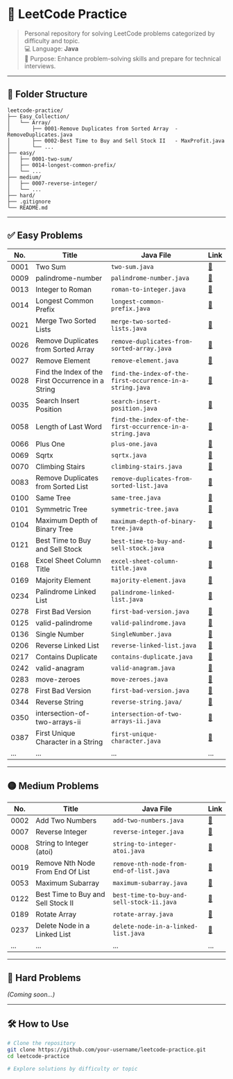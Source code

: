 # 📘 LeetCode Practice

> Personal repository for solving LeetCode problems categorized by difficulty and topic.  
> 💻 Language: **Java**  
> 🧠 Purpose: Enhance problem-solving skills and prepare for technical interviews.

---

## 📁 Folder Structure

```
leetcode-practice/
├── Easy_Collection/
│   └── Array/
│       ├── 0001-Remove Duplicates from Sorted Array  - RemoveDuplicates.java
│       ├── 0002-Best Time to Buy and Sell Stock II   - MaxProfit.java
│       └── ...
├── easy/
│   ├── 0001-two-sum/
│   ├── 0014-longest-common-prefix/
│   └── ...
├── medium/
│   ├── 0007-reverse-integer/
│   └── ...
├── hard/
├── .gitignore
└── README.md
```

---

## ✅ Easy Problems

| No.  | Title                                              | Java File                                                 | Link                                                                                   |
| ---- | -------------------------------------------------- | --------------------------------------------------------- | -------------------------------------------------------------------------------------- |
| 0001 | Two Sum                                            | `two-sum.java`                                            | [🔗](https://leetcode.com/problems/two-sum/)                                           |
| 0009 | palindrome-number                                  | `palindrome-number.java`                                  | [🔗](https://leetcode.com/problems/palindrome-number/)                                 |
| 0013 | Integer to Roman                                   | `roman-to-integer.java`                                   | [🔗](https://leetcode.com/problems/integer-to-roman/)                                  |
| 0014 | Longest Common Prefix                              | `longest-common-prefix.java`                              | [🔗](https://leetcode.com/problems/longest-common-prefix/)                             |
| 0021 | Merge Two Sorted Lists                             | `merge-two-sorted-lists.java`                             | [🔗](https://leetcode.com/problems/merge-two-sorted-lists/)                            |
| 0026 | Remove Duplicates from Sorted Array                | `remove-duplicates-from-sorted-array.java`                | [🔗](https://leetcode.com/problems/remove-duplicates-from-sorted-array/)               |
| 0027 | Remove Element                                     | `remove-element.java`                                     | [🔗](https://leetcode.com/problems/remove-element)                                     |
| 0028 | Find the Index of the First Occurrence in a String | `find-the-index-of-the-first-occurrence-in-a-string.java` | [🔗](https://leetcode.com/problems/find-the-index-of-the-first-occurrence-in-a-string) |
| 0035 | Search Insert Position                             | `search-insert-position.java`                             | [🔗](https://leetcode.com/problems/search-insert-position/)                            |
| 0058 | Length of Last Word                                | `find-the-index-of-the-first-occurrence-in-a-string.java` | [🔗](https://leetcode.com/problems/length-of-last-word/)                               |
| 0066 | Plus One                                           | `plus-one.java`                                           | [🔗](https://leetcode.com/problems/plus-one/)                                          |
| 0069 | Sqrtx                                              | `sqrtx.java`                                              | [🔗](https://leetcode.com/problems/sqrtx/)                                             |
| 0070 | Climbing Stairs                                    | `climbing-stairs.java`                                    | [🔗](https://leetcode.com/problems/climbing-stairs/)                                   |
| 0083 | Remove Duplicates from Sorted List                 | `remove-duplicates-from-sorted-list.java`                 | [🔗](https://leetcode.com/problems/remove-duplicates-from-sorted-list/)                |
| 0100 | Same Tree                                          | `same-tree.java`                                          | [🔗](https://leetcode.com/problems/same-tree/)                                         |
| 0101 | Symmetric Tree                                     | `symmetric-tree.java`                                     | [🔗](https://leetcode.com/problems/symmetric-tree/)                                    |
| 0104 | Maximum Depth of Binary Tree                       | `maximum-depth-of-binary-tree.java`                       | [🔗](https://leetcode.com/problems/maximum-depth-of-binary-tree/)                      |
| 0121 | Best Time to Buy and Sell Stock                    | `best-time-to-buy-and-sell-stock.java`                    | [🔗](https://leetcode.com/problems/best-time-to-buy-and-sell-stock/)                   |
| 0168 | Excel Sheet Column Title                           | `excel-sheet-column-title.java`                           | [🔗](https://leetcode.com/problems/excel-sheet-column-title/)                          |
| 0169 | Majority Element                                   | `majority-element.java`                                   | [🔗](https://leetcode.com/problems/majority-element/)                                  |
| 0234 | Palindrome Linked List                             | `palindrome-linked-list.java`                             | [🔗](https://leetcode.com/problems/palindrome-linked-list/)                            |
| 0278 | First Bad Version                                  | `first-bad-version.java`                                  | [🔗](https://leetcode.com/problems/first-bad-version/)                                 |
| 0125 | valid-palindrome                                   | `valid-palindrome.java`                                   | [🔗](https://leetcode.com/problems/valid-palindrome/)                                  |
| 0136 | Single Number                                      | `SingleNumber.java`                                       | [🔗](https://leetcode.com/problems/single-number/)                                     |
| 0206 | Reverse Linked List                                | `reverse-linked-list.java`                                | [🔗](https://leetcode.com/problems/reverse-linked-list)                                |
| 0217 | Contains Duplicate                                 | `contains-duplicate.java`                                 | [🔗](https://leetcode.com/problems/contains-duplicate/)                                |
| 0242 | valid-anagram                                      | `valid-anagram.java`                                      | [🔗](https://leetcode.com/problems/valid-anagram/)                                     |
| 0283 | move-zeroes                                        | `move-zeroes.java`                                        | [🔗](https://leetcode.com/problems/move-zeroes/)                                       |
| 0278 | First Bad Version                                  | `first-bad-version.java`                                  | [🔗](https://leetcode.com/problems/first-bad-version/)                                 |
| 0344 | Reverse String                                     | `reverse-string.java/`                                    | [🔗](https://leetcode.com/problems/reverse-string/)                                    |
| 0350 | intersection-of-two-arrays-ii                      | `intersection-of-two-arrays-ii.java`                      | [🔗](https://leetcode.com/problems/intersection-of-two-arrays-ii/)                     |
| 0387 | First Unique Character in a String                 | `first-unique-character.java`                             | [🔗](https://leetcode.com/problems/first-unique-character-in-a-string/)                |
| ...  | ...                                                | ...                                                       | ...                                                                                    |

---

## 🟡 Medium Problems

| No.  | Title                              | Java File                                 | Link                                                                    |
| ---- | ---------------------------------- | ----------------------------------------- | ----------------------------------------------------------------------- |
| 0002 | Add Two Numbers                    | `add-two-numbers.java`                    | [🔗](https://leetcode.com/problems/add-two-numbers/)                    |
| 0007 | Reverse Integer                    | `reverse-integer.java`                    | [🔗](https://leetcode.com/problems/reverse-integer/)                    |
| 0008 | String to Integer (atoi)           | `string-to-integer-atoi.java`             | [🔗](https://leetcode.com/problems/string-to-integer-atoi/)             |
| 0019 | Remove Nth Node From End Of List   | `remove-nth-node-from-end-of-list.java`   | [🔗](https://leetcode.com/problems/remove-nth-node-from-end-of-list/)   |
| 0053 | Maximum Subarray                   | `maximum-subarray.java`                   | [🔗](https://leetcode.com/problems/maximum-subarray/)                   |
| 0122 | Best Time to Buy and Sell Stock II | `best-time-to-buy-and-sell-stock-ii.java` | [🔗](https://leetcode.com/problems/best-time-to-buy-and-sell-stock-ii/) |
| 0189 | Rotate Array                       | `rotate-array.java`                       | [🔗](https://leetcode.com/problems/rotate-array/)                       |
| 0237 | Delete Node in a Linked List       | `delete-node-in-a-linked-list.java`       | [🔗](https://leetcode.com/problems/delete-node-in-a-linked-list/)       |
| ...  | ...                                | ...                                       | ...                                                                     |

---

## 🔴 Hard Problems

_(Coming soon...)_

---

## 🛠️ How to Use

```bash
# Clone the repository
git clone https://github.com/your-username/leetcode-practice.git
cd leetcode-practice

# Explore solutions by difficulty or topic

```
